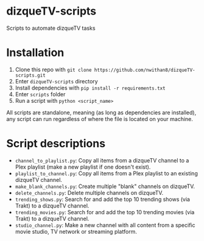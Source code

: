 # dizqueTV-scripts
Scripts to automate dizqueTV tasks

# Installation
1. Clone this repo with ``git clone https://github.com/nwithan8/dizqueTV-scripts.git``
2. Enter ``dizqueTV-scripts`` directory
3. Install dependencies with ``pip install -r requirements.txt``
4. Enter ``scripts`` folder
5. Run a script with ``python <script_name>``

All scripts are standalone, meaning (as long as dependencies are installed), any script can run regardless of where the file is located on your machine.


# Script descriptions
- ``channel_to_playlist.py``: Copy all items from a dizqueTV channel to a Plex playlist (make a new playlist if one doesn't exist).
- ``playlist_to_channel.py``: Copy all items from a Plex playlist to an existing dizqueTV channel.
- ``make_blank_channels.py``: Create multiple "blank" channels on dizqueTV.
- ``delete_channels.py``: Delete multiple channels on dizqueTV.
- ``trending_shows.py``: Search for and add the top 10 trending shows (via Trakt) to a dizqueTV channel.
- ``trending_movies.py``: Search for and add the top 10 trending movies (via Trakt) to a dizqueTV channel.
- ``studio_channel.py``: Make a new channel with all content from a specific movie studio, TV network or streaming platform.
